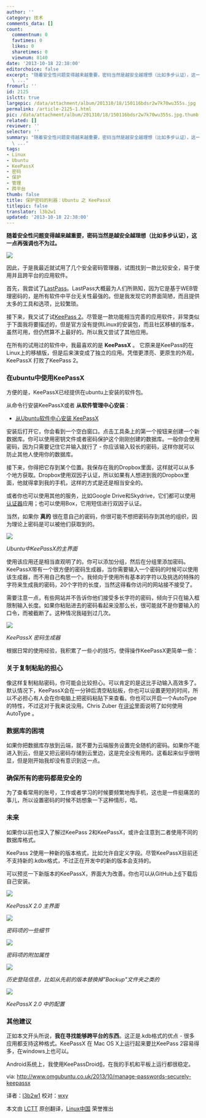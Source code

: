 ```yaml
---
author: ''
category: 技术
comments_data: []
count:
  commentnum: 0
  favtimes: 0
  likes: 0
  sharetimes: 0
  viewnum: 8140
date: '2013-10-18 22:38:00'
editorchoice: false
excerpt: "随着安全性问题变得越来越重要，密码当然是越安全越理想（比如多步认证），这一点再强调也不为过。\r\n\r\n因此，于是我最近就试用了几个安全密码管理器，试图找到一款比较安全，易于使用并且跨平台的应用软件。\r\n首先，我
  \ ..."
fromurl: ''
id: 2125
islctt: true
largepic: /data/attachment/album/201310/18/150116bdsr2w7k70wu355s.jpg
permalink: /article-2125-1.html
pic: /data/attachment/album/201310/18/150116bdsr2w7k70wu355s.jpg.thumb.jpg
related: []
reviewer: ''
selector: ''
summary: "随着安全性问题变得越来越重要，密码当然是越安全越理想（比如多步认证），这一点再强调也不为过。\r\n\r\n因此，于是我最近就试用了几个安全密码管理器，试图找到一款比较安全，易于使用并且跨平台的应用软件。\r\n首先，我
  \ ..."
tags:
- Linux
- Ubuntu
- KeePassX
- 密码
- 保护
- 管理
- 跨平台
thumb: false
title: 保护密码的利器：Ubuntu 之 KeePassX
titlepic: false
translator: l3b2w1
updated: '2013-10-18 22:38:00'
---
```


**随着安全性问题变得越来越重要，密码当然是越安全越理想（比如多步认证），这一点再强调也不为过。**


 ![](/data/attachment/album/201310/18/150116bdsr2w7k70wu355s.jpg)


因此，于是我最近就试用了几个安全密码管理器，试图找到一款比较安全，易于使用并且跨平台的应用软件。


首先，我尝试了[LastPass](https://lastpass.com/)。LastPass大概最为人们所熟知，因为它是基于WEB管理密码的，是所有软件中平台无关性最强的。但是我发现它的界面简陋，而且提供太多的工具和选项，比较繁琐。


接下来，我又试了试[KeePass 2](http://keepass.info/index.html)。尽管是一款功能相当完善的应用软件，非常类似于下面我将要描述的，但是官方没有提供Linux的安装包，而且社区移植的版本，虽然可用，但仍然算不上最好的。所以我又尝试了其他应用。


在所有的试用过的软件中，我最喜欢的是 **KeePassX** 。 它原来是KeePass的在Linux上的移植版，但是后来演变成了独立的应用。凭借更漂亮、更原生的外观，KeePassX 打败了KeePass 2。


### **在ubuntu中使用KeePassX**


方便的是，KeePassX已经提供在ubuntu上安装的软件包。


从命令行安装KeePassX或者 **从软件管理中心安装**：


* [从Ubuntu软件中心安装 KeePassX](http://apt.ubuntu.com/p/keepassx)


安装后打开它，你会看到一个空白窗口。点击工具条上的第一个按钮来创建一个新数据库。你可以使用密钥文件或者密码保护这个刚刚创建的数据库。一般你会使用密码，因为只需要记住它并输入就行了 - 你应该输入较长的密码，这样你就可以防止其他人使用你的数据库。


接下来，你得把它存到某个位置。我保存在我的Dropbox里面，这样就可以从多个地方获取。Dropbox使用双因子认证，所以如果有人想进到我的Dropbox里面，他就得拿到我的手机，这样的方式是还是相当安全的。


或者你也可以使用其他的服务，比如Google Drive和Skydrive，它们都可以使用[认证器](https://play.google.com/store/apps/details?id=com.google.android.apps.authenticator2&hl=en)应用；也可以使用Box，它用短信进行双因子认证。


当然，如果你 **真的** 很在意自己的密码，你很可能不想把密码存到其他的组织，因为理论上密码是可以被他们获取到的。


![](/data/attachment/album/201310/18/150117ajhahnodoni7fszi.png)


*Ubuntu中KeePassX的主界面*


使用该应用还是相当直观明了的。你可以添加分组，然后在分组里添加密码。KeePassX带有一个很方便的密码生成器，当你需要输入一个密码的时候可以使用该生成器，而不用自己构思一个。我倾向于使用所有基本的字符以及挑选的特殊的字符来生成我的密码，20个字符的长度，当然这得看你访问的网站接不接受了。


需要注意一点，有些网站并不告诉你他们接受多长字符的密码，倾向于只在输入框限制输入长度。如果你粘贴进去的密码看起来没那么长，很可能就不是你要输入的口令，而被截断了。这种情况我碰到过几次。


![](/data/attachment/album/201310/18/150119wwkp66w9g33pxpow.png)


*KeePassX 密码生成器*


根据日常的使用经验，我积累了一些小的技巧，使得操作KeePassX更简单一些：


### **关于复制粘贴的担心**


像这样复制粘贴密码，你可能会比较担心。可以肯定的是这比手动输入高效多了。默认情况下，KeePassX会在一分钟后清空粘贴板，你也可以设置更短的时间，所以不必担心有人会在你电脑上把密码粘贴下来查看。你也可以开启一个AutoType的特性，不过这对于我来说没用。Chris Zuber 在[评论](http://www.omgubuntu.co.uk/2013/10/manage-passwords-securely-keepassx#comment-1080345241)里面说明了如何使用 AutoType 。


### **数据库的困境**


如果你把数据库存放到云端，就不要为云端服务设置完全随机的密码。如果你不能进入到云，但是又把云密码存储到云里边，这是完全没有用的。这看起来似乎很明显，但是刚开始我却没有意识到这一点。


### **确保所有的密码都是安全的**


为了查看常用的账号，工作或者学习的时候要频繁地掏手机，这也是一件挺痛苦的事儿，所以设置密码的时候不妨想象一下这种情形，哈。


### **未来**


如果你以前也深入了解过KeePass 2和KeePassX，或许会注意到二者使用不同的数据库格式。


KeePass 2使用一种新的版本格式，比如允许自定义字段。尽管KeePassX目前还不支持新的.kdbx格式，不过正在开发中的新的版本会支持的。


可以预览一下新版本的KeePassX，界面大为改善。你也可以从GitHub上[6](https://play.google.com/store/apps/details?id=com.android.keepass&hl=en_GB)下载后自己安装。


![](/data/attachment/album/201310/18/150121unrn990z51cf80ff.png) 


*KeePassX 2.0 主界面*


![](/data/attachment/album/201310/18/150123xz70ca5cyzkc6u46.png)


*密码项的一些细节*


![](/data/attachment/album/201310/18/150125n96n666jzkb3gug3.png)


*密码项的附加属性*


![](/data/attachment/album/201310/18/150127a69a6q99qc0ypzpp.png)


*历史登陆信息，比如从先前的版本替换掉"Backup"文件夹之类的*


![](/data/attachment/album/201310/18/150128t9h7mwc7xv974cxv.png)


*KeePassX 2.0 中的配置*


### **其他建议**


正如本文开头所说，**我在寻找能够跨平台的东西**。这正是.kdb格式的优点 - 很多应用都支持这种格式。KeePassX 在 Mac OS X上运行起来要比KeePass 2容易得多，在windows上也可以。


Android系统上，我使用KeePassDroid[6](https://play.google.com/store/apps/details?id=com.android.keepass&hl=en_GB)，在我的手机和平板上运行都很稳定。


 


via: <http://www.omgubuntu.co.uk/2013/10/manage-passwords-securely-keepassx>


译者：[l3b2w1](https://github.com/l3b2w1) 校对：[wxy](https://github.com/wxy)


本文由 [LCTT](https://github.com/LCTT/TranslateProject) 原创翻译，[Linux中国](http://linux.cn/) 荣誉推出